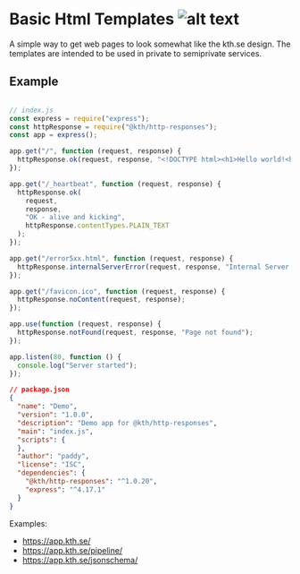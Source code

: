 # Basic Html Templates ![alt text](https://api.travis-ci.org/KTH/basic-html-templates.svg?branch=master)

A simple way to get web pages to look somewhat like the kth.se design. The templates are intended to be used in private to semiprivate services.

## Example
```javascript

// index.js
const express = require("express");
const httpResponse = require("@kth/http-responses");
const app = express();

app.get("/", function (request, response) {
  httpResponse.ok(request, response, "<!DOCTYPE html><h1>Hello world!<h1>");
});

app.get("/_heartbeat", function (request, response) {
  httpResponse.ok(
    request,
    response,
    "OK - alive and kicking",
    httpResponse.contentTypes.PLAIN_TEXT
  );
});

app.get("/error5xx.html", function (request, response) {
  httpResponse.internalServerError(request, response, "Internal Server Error");
});

app.get("/favicon.ico", function (request, response) {
  httpResponse.noContent(request, response);
});

app.use(function (request, response) {
  httpResponse.notFound(request, response, "Page not found");
});

app.listen(80, function () {
  console.log("Server started");
});

```

```json
// package.json
{
  "name": "Demo",
  "version": "1.0.0",
  "description": "Demo app for @kth/http-responses",
  "main": "index.js",
  "scripts": {
  },
  "author": "paddy",
  "license": "ISC",
  "dependencies": {
    "@kth/http-responses": "^1.0.20",
    "express": "^4.17.1"
  }
}
```

Examples:
- https://app.kth.se/
- https://app.kth.se/pipeline/
- https://app.kth.se/jsonschema/
